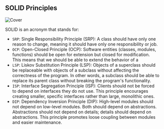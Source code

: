 ## SOLID Principles

![Cover](https://github.com/mman9our/SOLID_Principles/assets/72463762/0c6fc35e-4b5a-4249-ad7c-1cabd5b3352a)

SOLID is an acronym that stands for:

- `SRP`: Single Responsibility Principle (SRP): A class should have only one reason to change, meaning it should have only one responsibility or job.
- `OCP`: Open-Closed Principle (OCP): Software entities (classes, modules, functions) should be open for extension but closed for modification. This means that we should be able to extend the behavior of a
- `LSP`: Liskov Substitution Principle (LSP): Objects of a superclass should be replaceable with objects of a subclass without affecting the correctness of the program. In other words, a subclass should be able to replace its parent class without breaking the program's functionality.
- `ISP`: Interface Segregation Principle (ISP): Clients should not be forced to depend on interfaces they do not use. This principle encourages creating smaller, specific interfaces rather than large, monolithic ones.
- `DIP`: Dependency Inversion Principle (DIP): High-level modules should not depend on low-level modules. Both should depend on abstractions. Abstractions should not depend on details; details should depend on abstractions. This principle promotes loose coupling between modules and easier maintenance.
